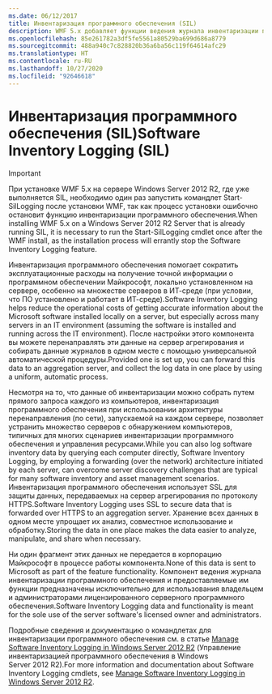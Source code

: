 ```yaml
---
ms.date: 06/12/2017
title: Инвентаризация программного обеспечения (SIL)
description: WMF 5.x добавляет функции ведения журнала инвентаризации программного обеспечения, которые позволяют собирать сведения об установленном программно обеспечении в центральном расположении для упрощенного управления и аудита.
ms.openlocfilehash: 85e261782a3df5fe5561a80529ba699d686a8779
ms.sourcegitcommit: 488a940c7c828820b36a6ba56c119f64614afc29
ms.translationtype: HT
ms.contentlocale: ru-RU
ms.lasthandoff: 10/27/2020
ms.locfileid: "92646618"
---
```

# <a name="software-inventory-logging-sil"></a><span data-ttu-id="b0306-103">Инвентаризация программного обеспечения (SIL)</span><span class="sxs-lookup"><span data-stu-id="b0306-103">Software Inventory Logging (SIL)</span></span>

> [!IMPORTANT]
> <span data-ttu-id="b0306-104">При установке WMF 5.x на сервере Windows Server 2012 R2, где уже выполняется SIL, необходимо один раз запустить командлет Start-SilLogging после установки WMF, так как процесс установки ошибочно остановит функцию инвентаризации программного обеспечения.</span><span class="sxs-lookup"><span data-stu-id="b0306-104">When installing WMF 5.x on a Windows Server 2012 R2 Server that is already running SIL, it is necessary to run the Start-SilLogging cmdlet once after the WMF install, as the installation process will errantly stop the Software Inventory Logging feature.</span></span>

<span data-ttu-id="b0306-105">Инвентаризация программного обеспечения помогает сократить эксплуатационные расходы на получение точной информации о программном обеспечении Майкрософт, локально установленном на сервере, особенно на множестве серверов в ИТ-среде (при условии, что ПО установлено и работает в ИТ-среде).</span><span class="sxs-lookup"><span data-stu-id="b0306-105">Software Inventory Logging helps reduce the operational costs of getting accurate information about the Microsoft software installed locally on a server, but especially across many servers in an IT environment (assuming the software is installed and running across the IT environment).</span></span> <span data-ttu-id="b0306-106">После настройки этого компонента вы можете перенаправлять эти данные на сервер агрегирования и собирать данные журналов в одном месте с помощью универсальной автоматической процедуры.</span><span class="sxs-lookup"><span data-stu-id="b0306-106">Provided one is set up, you can forward this data to an aggregation server, and collect the log data in one place by using a uniform, automatic process.</span></span>

<span data-ttu-id="b0306-107">Несмотря на то, что данные об инвентаризации можно собрать путем прямого запроса каждого из компьютеров, инвентаризация программного обеспечения при использовании архитектуры перенаправления (по сети), запускаемой на каждом сервере, позволяет устранить множество серверов с обнаружением компьютеров, типичных для многих сценариев инвентаризации программного обеспечения и управления ресурсами.</span><span class="sxs-lookup"><span data-stu-id="b0306-107">While you can also log software inventory data by querying each computer directly, Software Inventory Logging, by employing a forwarding (over the network) architecture initiated by each server, can overcome server discovery challenges that are typical for many software inventory and asset management scenarios.</span></span> <span data-ttu-id="b0306-108">Инвентаризация программного обеспечения использует SSL для защиты данных, передаваемых на сервер агрегирования по протоколу HTTPS.</span><span class="sxs-lookup"><span data-stu-id="b0306-108">Software Inventory Logging uses SSL to secure data that is forwarded over HTTPS to an aggregation server.</span></span> <span data-ttu-id="b0306-109">Хранение всех данных в одном месте упрощает их анализ, совместное использование и обработку.</span><span class="sxs-lookup"><span data-stu-id="b0306-109">Storing the data in one place makes the data easier to analyze, manipulate, and share when necessary.</span></span>

<span data-ttu-id="b0306-110">Ни один фрагмент этих данных не передается в корпорацию Майкрософт в процессе работы компонента.</span><span class="sxs-lookup"><span data-stu-id="b0306-110">None of this data is sent to Microsoft as part of the feature functionality.</span></span> <span data-ttu-id="b0306-111">Компонент ведения журнала инвентаризации программного обеспечения и предоставляемые им функции предназначены исключительно для использования владельцем и администраторами лицензированного серверного программного обеспечения.</span><span class="sxs-lookup"><span data-stu-id="b0306-111">Software Inventory Logging data and functionality is meant for the sole use of the server software's licensed owner and administrators.</span></span>

<span data-ttu-id="b0306-112">Подробные сведения и документацию о командлетах для инвентаризации программного обеспечения см. в статье [Manage Software Inventory Logging in Windows Server 2012 R2](/previous-versions/windows/it-pro/windows-server-2012-R2-and-2012/dn383584(v=ws.11)) (Управление инвентаризацией программного обеспечения в Windows Server 2012 R2).</span><span class="sxs-lookup"><span data-stu-id="b0306-112">For more information and documentation about Software Inventory Logging cmdlets, see [Manage Software Inventory Logging in Windows Server 2012 R2](/previous-versions/windows/it-pro/windows-server-2012-R2-and-2012/dn383584(v=ws.11)).</span></span>
